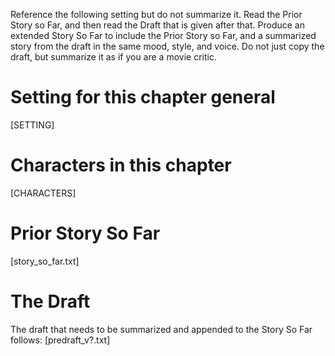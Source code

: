 Reference the following setting but do not summarize it.  Read the Prior Story so Far, and then read the Draft that is given after that.  Produce an extended Story So Far to include the Prior Story so Far, and a summarized story from the draft in the same mood, style, and voice.  Do not just copy the draft, but summarize it as if you are a movie critic.

# Setting for this chapter general 
[SETTING]

# Characters in this chapter
[CHARACTERS]

# Prior Story So Far
[story_so_far.txt]

# The Draft
The draft that needs to be summarized and appended to the Story So Far follows:
[predraft_v?.txt]

